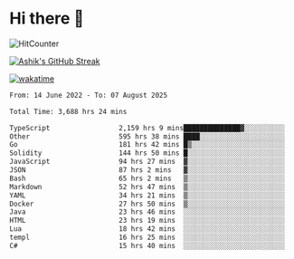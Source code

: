 # Hi there 👋

![HitCounter](https://hits.seeyoufarm.com/api/count/incr/badge.svg?url=https%3A%2F%2Fgithub.com%2Fashrhmn1212%2Fhit-counter)

<!-- ![Contribution Graph](https://github-readme-activity-graph.cyclic.app/graph?username=ashrhmn) -->


<!-- [![Top Langs](https://github-readme-stats.vercel.app/api/top-langs/?username=ashrhmn&layout=compact&theme=synthwave&langs_count=10&card_width=445)](https://github.com/anuraghazra/github-readme-stats) -->

[![Ashik's GitHub Streak](https://github-readme-streak-stats.herokuapp.com/?user=ashrhmn&theme=blood&fire=DD7F1C&background=151515&dates=9f9f9f&border=DD2727)](https://git.io/streak-stats)

<!-- ![Ashik's GitHub stats](https://github-readme-stats.vercel.app/api/?username=ashrhmn&show_icons=true&title_color=fff&icon_color=79ff97&text_color=9f9f9f&bg_color=151515) -->

[![wakatime](https://wakatime.com/badge/user/3df86613-ba63-4631-8e65-0ff18e7becad.svg)](https://wakatime.com/@3df86613-ba63-4631-8e65-0ff18e7becad)

<!--START_SECTION:waka-->

```txt
From: 14 June 2022 - To: 07 August 2025

Total Time: 3,688 hrs 24 mins

TypeScript                 2,159 hrs 9 mins██████████████▓░░░░░░░░░░   58.54 %
Other                      595 hrs 38 mins ████░░░░░░░░░░░░░░░░░░░░░   16.15 %
Go                         181 hrs 42 mins █▒░░░░░░░░░░░░░░░░░░░░░░░   04.93 %
Solidity                   144 hrs 50 mins █░░░░░░░░░░░░░░░░░░░░░░░░   03.93 %
JavaScript                 94 hrs 27 mins  ▓░░░░░░░░░░░░░░░░░░░░░░░░   02.56 %
JSON                       87 hrs 2 mins   ▓░░░░░░░░░░░░░░░░░░░░░░░░   02.36 %
Bash                       65 hrs 2 mins   ▒░░░░░░░░░░░░░░░░░░░░░░░░   01.76 %
Markdown                   52 hrs 47 mins  ▒░░░░░░░░░░░░░░░░░░░░░░░░   01.43 %
YAML                       34 hrs 21 mins  ▒░░░░░░░░░░░░░░░░░░░░░░░░   00.93 %
Docker                     27 hrs 50 mins  ▒░░░░░░░░░░░░░░░░░░░░░░░░   00.75 %
Java                       23 hrs 46 mins  ░░░░░░░░░░░░░░░░░░░░░░░░░   00.64 %
HTML                       23 hrs 19 mins  ░░░░░░░░░░░░░░░░░░░░░░░░░   00.63 %
Lua                        18 hrs 42 mins  ░░░░░░░░░░░░░░░░░░░░░░░░░   00.51 %
templ                      16 hrs 25 mins  ░░░░░░░░░░░░░░░░░░░░░░░░░   00.45 %
C#                         15 hrs 40 mins  ░░░░░░░░░░░░░░░░░░░░░░░░░   00.42 %
```

<!--END_SECTION:waka-->


<!--### Most Used Languages 
<img src="https://wakatime.com/share/@ashrhmn/24ecb986-5bf8-4607-af7f-0aab08908d8c.png" />

### Favourite Tools
<img src="https://wakatime.com/share/@ashrhmn/f4e08015-f3bc-460a-9228-95a3ba11c604.png" />-->
